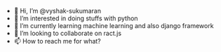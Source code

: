 - 👋 Hi, I’m @vyshak-sukumaran
- 👀 I’m interested in doing stuffs with python
- 🌱 I’m currently learning machine learning and also django framework
- 💞️ I’m looking to collaborate on ract.js
- 📫 How to reach me for what?

<!---
vyshak-sukumaran/vyshak-sukumaran is a ✨ special ✨ repository because its `README.md` (this file) appears on your GitHub profile.
You can click the Preview link to take a look at your changes.
--->
